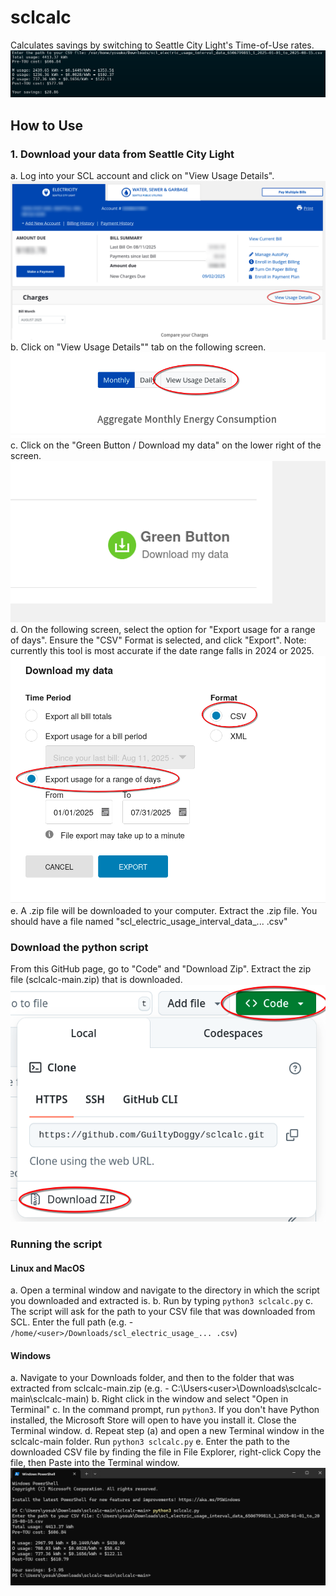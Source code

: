 # sclcalc
Calculates savings by switching to Seattle City Light's Time-of-Use rates.
![Output sample screenshot](blob/OutputSample.png)

## How to Use

### 1. Download your data from Seattle City Light
a. Log into your SCL account and click on "View Usage Details".
![View Usage Details](blob/ViewUsageDetails.png)
b. Click on "View Usage Details"" tab on the following screen.
![View Usage Details tab](blob/ViewUsageDetails2.png)
c. Click on the "Green Button / Download my data" on the lower right of the screen.
![Green Button](blob/GreenButton.png)
d. On the following screen, select the option for "Export usage for a range of days". Ensure the "CSV" Format is selected, and click "Export". Note: currently this tool is most accurate if the date range falls in 2024 or 2025.
![Export Data](blob/ExportData.png)
e. A .zip file will be downloaded to your computer. Extract the .zip file. You should have a file named "scl_electric_usage_interval_data_... .csv"

### Download the python script
From this GitHub page, go to "Code" and "Download Zip". Extract the zip file (sclcalc-main.zip) that is downloaded.
![Download Zip](blob/DownloadZip.png)

### Running the script

#### Linux and MacOS
a. Open a terminal window and navigate to the directory in which the script you downloaded and extracted is. 
b. Run by typing `python3 sclcalc.py`
c. The script will ask for the path to your CSV file that was downloaded from SCL. Enter the full path (e.g. - `/home/<user>/Downloads/scl_electric_usage_... .csv`)

#### Windows
a. Navigate to your Downloads folder, and then to the folder that was extracted from sclcalc-main.zip (e.g. - C:\Users\<user>\Downloads\sclcalc-main\sclcalc-main)
b. Right click in the window and select "Open in Terminal"
c. In the command prompt, run `python3`. If you don't have Python installed, the Microsoft Store will open to have you install it. Close the Terminal window.
d. Repeat step (a) and open a new Terminal window in the sclcalc-main folder. Run `python3 sclcalc.py`
e. Enter the path to the downloaded CSV file by finding the file in File Explorer, right-click Copy the file, then Paste into the Terminal window.
![Windows Shell](blob/WindowsShell.png)